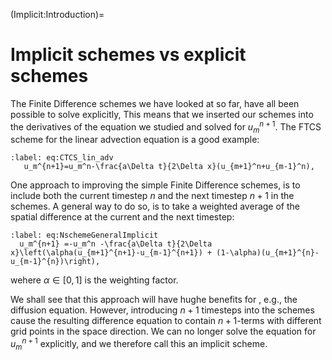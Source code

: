 (Implicit:Introduction)=
# Implicit schemes vs explicit schemes

The Finite Difference schemes we have looked at so far, have all been possible to solve explicitly, This means that we inserted our schemes into the derivatives of the equation we studied and solved for $u_m^{n+1}$. The FTCS scheme for the linear advection equation is a good example:

```{math}
:label: eq:CTCS_lin_adv
   u_m^{n+1}=u_m^n-\frac{a\Delta t}{2\Delta x}(u_{m+1}^n+u_{m-1}^n),
```

One approach to improving the simple Finite Difference schemes, is to include both the current timestep $n$ and the next timestep $n+1$ in the schemes. A general way to do so, is to take a weighted average of the spatial difference at the current and the next timestep:

```{math}
:label: eq:NschemeGeneralImplicit
  u_m^{n+1} =-u_m^n -\frac{a\Delta t}{2\Delta x}\left(\alpha(u_{m+1}^{n+1}-u_{m-1}^{n+1}) + (1-\alpha)(u_{m+1}^{n}-u_{m-1}^{n})\right),
```

wehere $\alpha\in[0,1]$ is the weighting factor.

We shall see that this approach will have hughe benefits for , e.g., the diffusion equation. However, introducing $n+1$ timesteps into the schemes cause the resulting difference equation to contain $n+1$-terms with different grid points in the space direction. We can no longer solve the equation for $u_m^{n+1}$ explicitly, and we therefore call this an implicit scheme.
 
```{tableofcontents}
```
